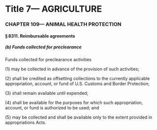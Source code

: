 
# Title 7— AGRICULTURE
### CHAPTER 109— ANIMAL HEALTH PROTECTION
#### § 8311. Reimbursable agreements
##### (b) Funds collected for preclearance

Funds collected for preclearance activities

(1) may be collected in advance of the provision of such activities;

(2) shall be credited as offsetting collections to the currently applicable appropriation, account, or fund of U.S. Customs and Border Protection;

(3) shall remain available until expended;

(4) shall be available for the purposes for which such appropriation, account, or fund is authorized to be used; and

(5) may be collected and shall be available only to the extent provided in appropriations Acts.
